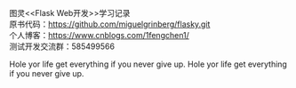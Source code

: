 图灵<<Flask Web开发>>学习记录  
原书代码：https://github.com/miguelgrinberg/flasky.git  
个人博客：https://www.cnblogs.com/1fengchen1/  
测试开发交流群：585499566  

Hole yor life get everything if you never give up.  Hole yor life get everything if you never give up.  
